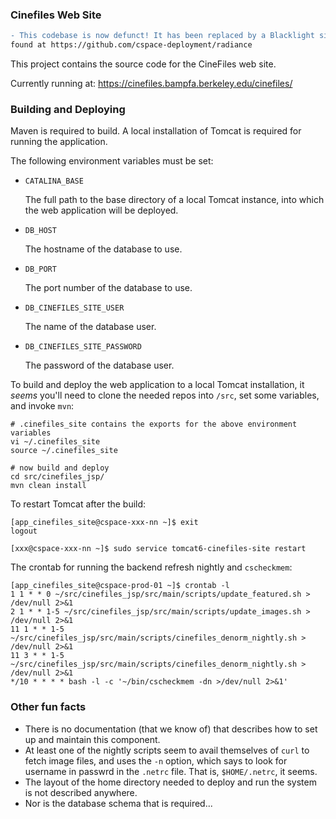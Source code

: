 ### Cinefiles Web Site

```diff
- This codebase is now defunct! It has been replaced by a Blacklight site, whose code can be
found at https://github.com/cspace-deployment/radiance
```

This project contains the source code for the CineFiles web site.

Currently running at: https://cinefiles.bampfa.berkeley.edu/cinefiles/

### Building and Deploying

Maven is required to build. A local installation of Tomcat is required for running the application.

The following environment variables must be set:

- `CATALINA_BASE`

	The full path to the base directory of a local Tomcat instance, into which the web application will be deployed.

- `DB_HOST`

	The hostname of the database to use.

- `DB_PORT`

	The port number of the database to use.

- `DB_CINEFILES_SITE_USER`

	The name of the database user.

- `DB_CINEFILES_SITE_PASSWORD`

	The password of the database user.


To build and deploy the web application to a local Tomcat installation, it _seems_ you'll need to clone the needed repos into `/src`, set some variables, and invoke `mvn`:

```
# .cinefiles_site contains the exports for the above environment variables
vi ~/.cinefiles_site
source ~/.cinefiles_site

# now build and deploy
cd src/cinefiles_jsp/
mvn clean install
```

To restart Tomcat after the build:

```
[app_cinefiles_site@cspace-xxx-nn ~]$ exit
logout

[xxx@cspace-xxx-nn ~]$ sudo service tomcat6-cinefiles-site restart
```

The crontab for running the backend refresh nightly and `cscheckmem`:

```
[app_cinefiles_site@cspace-prod-01 ~]$ crontab -l
1 1 * * 0 ~/src/cinefiles_jsp/src/main/scripts/update_featured.sh > /dev/null 2>&1
2 1 * * 1-5 ~/src/cinefiles_jsp/src/main/scripts/update_images.sh > /dev/null 2>&1
11 1 * * 1-5 ~/src/cinefiles_jsp/src/main/scripts/cinefiles_denorm_nightly.sh > /dev/null 2>&1
11 3 * * 1-5 ~/src/cinefiles_jsp/src/main/scripts/cinefiles_denorm_nightly.sh > /dev/null 2>&1
*/10 * * * * bash -l -c '~/bin/cscheckmem -dn >/dev/null 2>&1'

```

### Other fun facts

* There is no documentation (that we know of) that describes how to set up and
maintain this component.
* At least one of the nightly scripts seem to avail themselves of `curl` to fetch image files, and
uses the `-n` option, which says to look for username in passwrd in the `.netrc` file. That is,
`$HOME/.netrc`, it seems. 
* The layout of the home directory needed to deploy and run the system is not
described anywhere.
* Nor is the database schema that is required...
